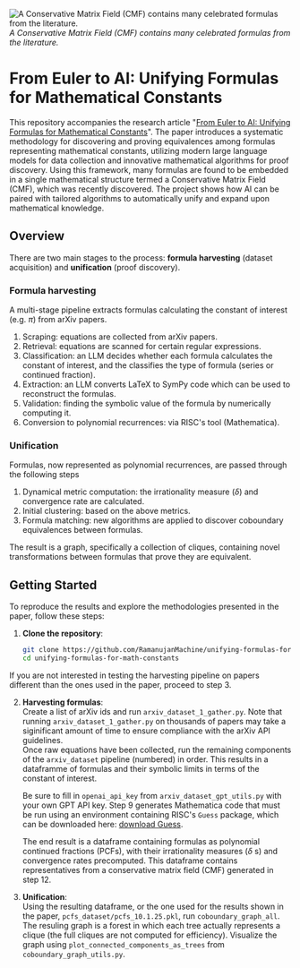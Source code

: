 ![A Conservative Matrix Field (CMF) contains many celebrated formulas from the literature.](image.png)
*A Conservative Matrix Field (CMF) contains many celebrated formulas from the literature.*

# From Euler to AI: Unifying Formulas for Mathematical Constants

This repository accompanies the research article "[From Euler to AI: Unifying Formulas for Mathematical Constants](https://arxiv.org/abs/2502.17533)".
The paper introduces a systematic methodology for discovering and proving equivalences among formulas representing mathematical constants,
utilizing modern large language models for data collection and innovative mathematical algorithms for proof discovery.
Using this framework, many formulas are found to be embedded in a single mathematical structure termed a Conservative Matrix Field (CMF), which was recently discovered.
The project shows how AI can be paired with tailored algorithms to automatically unify and expand upon mathematical knowledge.

## Overview

There are two main stages to the process: **formula harvesting** (dataset acquisition) and **unification** (proof discovery).

### Formula harvesting

A multi-stage pipeline extracts formulas calculating the constant of interest (e.g. $\pi$) from arXiv papers.

1. Scraping: equations are collected from arXiv papers.
2. Retrieval: equations are scanned for certain regular expressions.
3. Classification: an LLM decides whether each formula calculates the constant of interest, and the classifies the type of formula (series or continued fraction).
4. Extraction: an LLM converts LaTeX to SymPy code which can be used to reconstruct the formulas.
5. Validation: finding the symbolic value of the formula by numerically computing it.
6. Conversion to polynomial recurrences: via RISC's tool (Mathematica).

### Unification

Formulas, now represented as polynomial recurrences, are passed through the following steps

1. Dynamical metric computation: the irrationality measure ($\delta$) and convergence rate are calculated.
2. Initial clustering: based on the above metrics.
3. Formula matching: new algorithms are applied to discover coboundary equivalences between formulas.

The result is a graph, specifically a collection of cliques, containing novel transformations between formulas that prove they are equivalent.

## Getting Started

To reproduce the results and explore the methodologies presented in the paper, follow these steps:

1. **Clone the repository**:
   ```bash
   git clone https://github.com/RamanujanMachine/unifying-formulas-for-math-constants.git
   cd unifying-formulas-for-math-constants  

If you are not interested in testing the harvesting pipeline on papers different than the ones used in the paper, proceed to step 3.

2. **Harvesting formulas**:  
   Create a list of arXiv ids and run `arxiv_dataset_1_gather.py`.
   Note that running `arxiv_dataset_1_gather.py` on thousands of papers may take a siginificant amount of time to ensure compliance with the arXiv API guidelines.  
   Once raw equations have been collected, run the remaining components of the `arxiv_dataset` pipeline (numbered) in order. This results in a dataframme of formulas and their symbolic limits in terms of the constant of interest.  
   
   Be sure to fill in `openai_api_key` from `arxiv_dataset_gpt_utils.py` with your own GPT API key. Step 9 generates Mathematica code that must be run using an environment containing RISC's `Guess` package, which can be downloaded here: [download Guess](https://www3.risc.jku.at/research/combinat/software/ergosum/installation.html#download).
   
   The end result is a dataframe containing formulas as polynomial continued fractions (PCFs), with their irrationality measures ($\delta$ s) and convergence rates precomputed.
   This dataframe contains representatives from a conservative matrix field (CMF) generated in step 12.  

3. **Unification**:  
   Using the resulting dataframe, or the one used for the results shown in the paper, `pcfs_dataset/pcfs_10.1.25.pkl`, run `coboundary_graph_all`.
   The resuling graph is a forest in which each tree actually represents a clique (the full cliques are not computed for efficiency).
   Visualize the graph using `plot_connected_components_as_trees` from `coboundary_graph_utils.py`.
   

